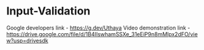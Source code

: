 # Input-Validation
Google developers link    - https://g.dev/Uthaya
Video demonstration link  - https://drive.google.com/file/d/1B4IIswhamSSXe_31eEiP9n8mMlpx2dFO/view?usp=drivesdk
